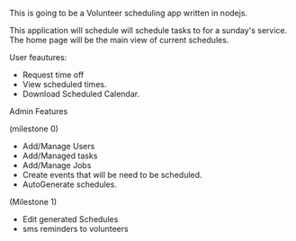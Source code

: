 This is going to be a Volunteer scheduling app written in nodejs. 

This application will schedule will schedule tasks to for a sunday's service. The home page
will be the main view of current schedules.

User feautures:
  - Request time off
  - View scheduled times.
  - Download Scheduled Calendar.
  
Admin Features

(milestone 0)
  - Add/Manage Users
  - Add/Managed tasks
  - Add/Manage Jobs
  - Create events that will be need to be scheduled.
  - AutoGenerate schedules.

(Milestone 1)
  - Edit generated Schedules
  - sms reminders to volunteers
  
